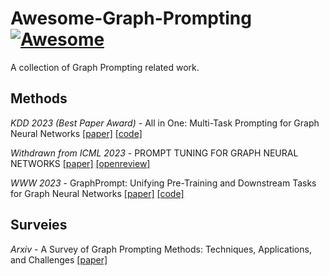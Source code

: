 # Awesome-Graph-Prompting [![Awesome](https://awesome.re/badge.svg)](https://awesome.re)

A collection of Graph Prompting related work.

## Methods

*KDD 2023 (Best Paper Award)* - All in One: Multi-Task Prompting for Graph Neural Networks
[[paper]](https://arxiv.org/pdf/2307.01504.pdf) 
[[code]](https://github.com/sheldonresearch/ProG)

*Withdrawn from ICML 2023* - PROMPT TUNING FOR GRAPH NEURAL NETWORKS
[[paper]](https://openreview.net/pdf?id=SZojABvWnkx)
[[openreview]](https://openreview.net/forum?id=SZojABvWnkx)

*WWW 2023* - GraphPrompt: Unifying Pre-Training and Downstream Tasks for Graph Neural Networks
[[paper]](https://dl.acm.org/doi/pdf/10.1145/3543507.3583386)
[[code]](https://github.com/Starlien95/GraphPrompt)

## Surveies

*Arxiv* - A Survey of Graph Prompting Methods: Techniques, Applications, and Challenges
[[paper]](https://arxiv.org/pdf/2303.07275.pdf)
